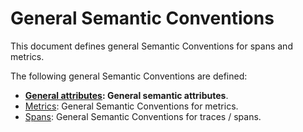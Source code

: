 # General Semantic Conventions

This document defines general Semantic Conventions for spans and metrics.

The following general Semantic Conventions are defined:

- **[General attributes](attributes.md): General semantic attributes**.
- [Metrics](metrics.md): General Semantic Conventions for metrics.
- [Spans](trace.md): General Semantic Conventions for traces / spans.
